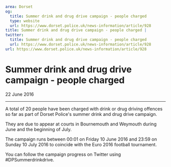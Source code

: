 ```yaml
area: Dorset
og:
  title: Summer drink and drug drive campaign - people charged
  type: website
  url: https://www.dorset.police.uk/news-information/article/928
title: Summer drink and drug drive campaign - people charged |
twitter:
  title: Summer drink and drug drive campaign - people charged
  url: https://www.dorset.police.uk/news-information/article/928
url: https://www.dorset.police.uk/news-information/article/928
```

# Summer drink and drug drive campaign - people charged

22 June 2016

* * *

A total of 20 people have been charged with drink or drug driving offences so far as part of Dorset Police's summer drink and drug drive campaign.

They are due to appear at courts in Bournemouth and Weymouth during June and the beginning of July.

The campaign runs between 00:01 on Friday 10 June 2016 and 23:59 on Sunday 10 July 2016 to coincide with the Euro 2016 football tournament.

You can follow the campaign progress on Twitter using #DPSummerdrinkdrive.
